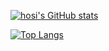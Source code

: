 <!-- - 👋 Hi, I’m @hosi1001
- 👀 I’m interested in ...
- 🌱 I’m currently learning ...
- 💞️ I’m looking to collaborate on ...
- 📫 How to reach me ... -->

[![hosi's GitHub stats](https://github-readme-stats.vercel.app/api?username=hosi1001&theme=rose_pine&show_icons=true)](https://github.com/hosi1001/github-readme-stats)


[![Top Langs](https://github-readme-stats.vercel.app/api/top-langs/?username=hosi1001&theme=rose_pine&show_icons=true&layout=compact)](https://github.com/hosi1001/github-readme-stats)
<!---
hosi1001/hosi1001 is a ✨ special ✨ repository because its `README.md` (this file) appears on your GitHub profile.
You can click the Preview link to take a look at your changes.
--->
